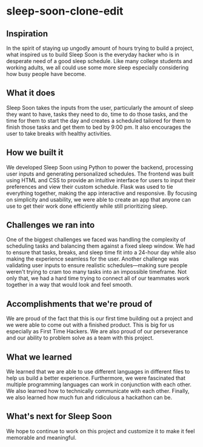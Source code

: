 # sleep-soon-clone-edit
 
## Inspiration
In the spirit of staying up ungodly amount of hours trying to build a project, what inspired us to build Sleep Soon is the everyday hacker who is in desperate need of a good sleep schedule. Like many college students and working adults, we all could use some more sleep especially considering how busy people have become. 

## What it does
Sleep Soon takes the inputs from the user, particularly the amount of sleep they want to have, tasks they need to do, time to do those tasks, and the time for them to start the day and creates a scheduled tailored for them to finish those tasks and get them to bed by 9:00 pm. It also encourages the user to take breaks with healthy activities. 

## How we built it
We developed Sleep Soon using Python to power the backend, processing user inputs and generating personalized schedules. The frontend was built using HTML and CSS to provide an intuitive interface for users to input their preferences and view their custom schedule. Flask was used to tie everything together, making the app interactive and responsive. By focusing on simplicity and usability, we were able to create an app that anyone can use to get their work done efficiently while still prioritizing sleep.

## Challenges we ran into
One of the biggest challenges we faced was handling the complexity of scheduling tasks and balancing them against a fixed sleep window. We had to ensure that tasks, breaks, and sleep time fit into a 24-hour day while also making the experience seamless for the user. Another challenge was validating user inputs to ensure realistic schedules—making sure people weren't trying to cram too many tasks into an impossible timeframe. Not only that, we had a hard time trying to connect all of our teammates work together in a way that would look and feel smooth.

## Accomplishments that we're proud of
We are proud of the fact that this is our first time building out a project and we were able to come out with a finished product. This is big for us especially as First Time Hackers. We are also proud of our perseverance and our ability to problem solve as a team with this project.

## What we learned
We learned that we are able to use different languages in different files to help us build a better experience. Furthermore, we were fascinated that multiple programming languages can work in conjunction with each other. We also learned how to technically communicate with each other. Finally, we also learned how much fun and ridiculous a hackathon can be. 

## What's next for Sleep Soon
We hope to continue to work on this project and customize it to make it feel memorable and meaningful.
